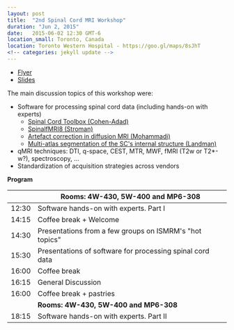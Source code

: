 ```yaml
---
layout: post
title:  "2nd Spinal Cord MRI Workshop"
duration: "Jun 2, 2015"
date:   2015-06-02 12:30 GMT-6
location_small: Toronto, Canada
location: Toronto Western Hospital - https://goo.gl/maps/8sJhT
<!-- categories: jekyll update -->
---
```

- [Flyer](https://www.dropbox.com/s/ddii545m6pybga3/workshop_spinalcord_ismrm15.pdf?dl=0)
- [Slides](https://www.dropbox.com/s/d8ohlpuolrnnsvs/introduction.pdf?dl=0)

The main discussion topics of this workshop were:
- Software for processing spinal cord data (including hands-on with experts)
  - [Spinal Cord Toolbox (Cohen-Adad)](http://sourceforge.net/projects/spinalcordtoolbox/)
  - [SpinalfMRI8 (Stroman)](http://post.queensu.ca/~stromanp/software.html)
  - [Artefact correction in diffusion MRI (Mohammadi)](http://diffusiontools.com)
  - [Multi-atlas segmentation of the SC's internal structure (Landman)](http://www.nitrc.org/projects/jist)
- qMRI techniques: DTI, q-space, CEST, MTR, MWF, fMRI (T2w or T2*-w?), spectroscopy, …
- Standardization of acquisition strategies across vendors

**Program**

| | Rooms: 4W-430, 5W-400 and MP6-308 |
|---|---|
| 12:30 | Software hands-on with experts. Part I |
| 14:15 | Coffee break + Welcome |
| 14:30 | Presentations from a few groups on ISMRM's "hot topics" |
| 15:30 | Presentations of software for processing spinal cord data |
| 16:00 | Coffee break |
| 16:15 | General Discussion |
| 16:00 | Coffee break + pastries |
| | **Rooms: 4W-430, 5W-400 and MP6-308** |
| 18:15 | Software hands-on with experts. Part II |
